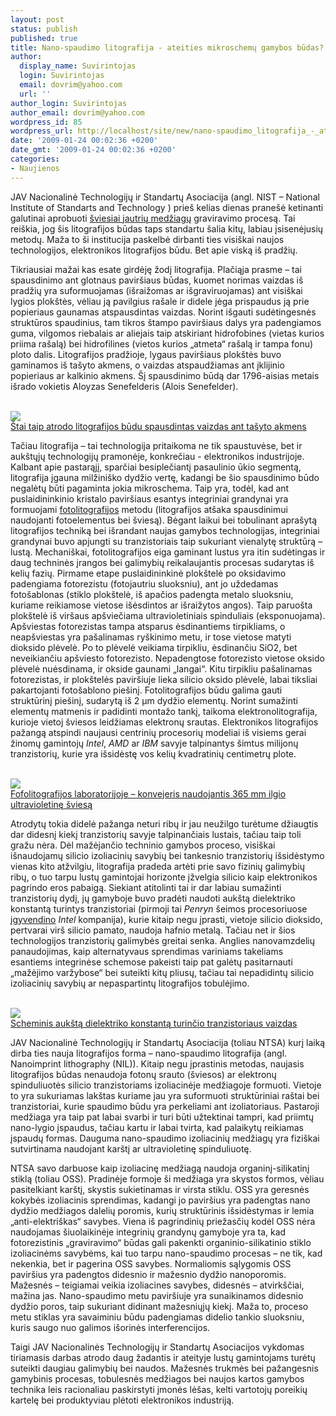```yaml
---
layout: post
status: publish
published: true
title: Nano-spaudimo litografija - ateities mikroschemų gamybos būdas?
author:
  display_name: Suvirintojas
  login: Suvirintojas
  email: dovrim@yahoo.com
  url: ''
author_login: Suvirintojas
author_email: dovrim@yahoo.com
wordpress_id: 85
wordpress_url: http://localhost/site/new/nano-spaudimo_litografija_-_ateities_mikroschemu_gamybos_budas/
date: '2009-01-24 00:02:36 +0200'
date_gmt: '2009-01-24 00:02:36 +0200'
categories:
- Naujienos
---
```

<p>JAV Nacionalinė Technologijų ir Standartų Asociacija (angl. NIST – National Institute of Standarts and Technology ) prieš kelias dienas pranešė ketinanti galutinai aprobuoti <a class="ns" href="http://en.wikipedia.org/wiki/Photoresist">šviesiai jautrių medžiagų</a> graviravimo procesą. Tai reiškia, jog šis litografijos būdas taps standartu šalia kitų, labiau įsisenėjusių metodų. Maža to ši institucija paskelbė dirbanti ties visiškai naujos technologijos, elektronikos litografijos būdu. Bet apie viską iš pradžių.</p>
<p>Tikriausiai mažai kas esate girdėję žodį litografija. Plačiąja prasme – tai spausdinimo ant glotnaus paviršiaus būdas, kuomet norimas vaizdas iš pradžių yra suformuojamas (išraižomas ar išgraviruojamas) ant visiškai lygios plokštės, vėliau ją pavilgius rašale ir didele jėga prispaudus ją prie popieriaus gaunamas atspausdintas vaizdas. Norint išgauti sudėtingesnės struktūros spaudinius, tam tikros štampo paviršiaus dalys yra padengiamos guma, vilgomos riebalais ar aliejais taip atskiriant hidrofobines (vietas kurios priima rašalą) bei hidrofilines (vietos kurios „atmeta“ rašalą ir tampa fonu) ploto dalis. Litografijos pradžioje, lygaus paviršiaus plokštės buvo gaminamos iš tašyto akmens, o vaizdas atspaudžiamas ant įklijinio popieriaus ar kalkinio akmens. Šį spausdinimo būdą dar 1796-aisias metais išrado vokietis Aloyzas Senefelderis (Alois Senefelder).</p>
<p><a class="ns" href=" http://www.technews.lt/upl/Failai/800px-Lithography_stone_Princeton_motif.jpg "><br /><img src="  http://www.technews.lt/upl/Failai/500px-Lithography_stone_Princeton_motif.jpg" /><br /><span class="saltinis">Štai taip atrodo litografijos būdu spausdintas vaizdas ant tašyto akmens</span></a></p>
<p>Tačiau litografija – tai technologija pritaikoma ne tik spaustuvėse, bet ir aukštųjų technologijų pramonėje, konkrečiau - elektronikos industrijoje. Kalbant apie pastarąjį, sparčiai besiplečiantį pasaulinio ūkio segmentą, litografija įgauna milžiniško dydžio vertę, kadangi be šio spausdinimo būdo negalėtų būti pagaminta jokia mikroschema. Taip yra, todėl, kad ant puslaidininkinio kristalo paviršiaus esantys integriniai grandynai yra formuojami <a class="ns" href="http://en.wikipedia.org/wiki/Photolithography">fotolitografijos</a> metodu (litografijos atšaka spausdinimui naudojanti fotoelementus bei šviesą). Bėgant laikui bei tobulinant aprašytą litografijos techniką bei išrandant naujas gamybos technologijas, integriniai grandynai buvo apjungti su tranzistoriais taip sukuriant vienalytę struktūrą – lustą. Mechaniškai, fotolitografijos eiga gaminant lustus yra itin sudėtingas ir daug techninės įrangos bei galimybių reikalaujantis procesas sudarytas iš kelių fazių. Pirmame etape puslaidininkinė plokštelė po oksidavimo padengiama fotorezistu (fotojautriu sluoksniu), ant jo uždedamas fotošablonas (stiklo plokštelė, iš apačios padengta metalo sluoksniu, kuriame reikiamose vietose išėsdintos ar išraižytos angos). Taip paruošta plokštelė iš viršaus apšviečiama ultravioletiniais spinduliais (eksponuojama). Apšviestas fotorezistas tampa atsparus ėsdinantiems tirpikliams, o neapšviestas yra pašalinamas ryškinimo metu, ir tose vietose matyti dioksido plėvelė. Po to plėvelė veikiama tirpikliu, ėsdinančiu SiO2, bet neveikiančiu apšviesto fotorezisto. Nepadengtose fotorezisto vietose oksido plėvelė nuėsdinama, ir okside gaunami „langai“. Kitu tirpikliu pašalinamas fotorezistas, ir plokštelės paviršiuje lieka silicio oksido plėvelė, labai tiksliai pakartojanti fotošablono piešinį. Fotolitografijos būdu galima gauti struktūrinį piešinį, sudarytą iš 2 &#956;m dydžio elementų. Norint sumažinti elementų matmenis ir padidinti montažo tankį, taikoma elektronolitografija, kurioje vietoj šviesos leidžiamas elektronų srautas. Elektronikos litografijos pažangą atspindi naujausi centrinių procesorių modeliai iš visiems gerai žinomų gamintojų <i>Intel</i>, <i>AMD</i> ar <i>IBM</i> savyje talpinantys šimtus milijonų tranzistorių, kurie yra išsidėstę vos kelių kvadratinių centimetrų plote.</p>
<p><a class="ns" href="http://www.technews.lt/upl/Failai/800px-Wafertraksystem.jpg"><br /><img src="http://www.technews.lt/upl/Failai/500px-Wafertraksystem.jpg" /><br /><span class="saltinis">Fofolitografijos laboratorijoje – konvejeris naudojantis 365 mm ilgio ultravioletinę šviesą</span></a></p>
<p>Atrodytų tokia didelė pažanga neturi ribų ir jau neužilgo turėtume džiaugtis dar didesnį kiekį tranzistorių savyje talpinančiais lustais, tačiau taip toli gražu nėra. Dėl mažėjančio techninio gamybos proceso, visiškai išnaudojamų silicio izoliacinių savybių bei tankesnio tranzistorių išsidėstymo vienas kito atžvilgiu, litografija pradeda artėti prie savo fizinių galimybių ribų, o tuo tarpu lustų gamintojai horizonte įžvelgia silicio kaip elektronikos pagrindo eros pabaigą. Siekiant atitolinti tai ir dar labiau sumažinti tranzistorių dydį, jų gamyboje buvo pradėti naudoti aukštą dielektriko konstantą turintys tranzistoriai (pirmoji tai <i>Penryn</i> šeimos procesoriuose <a class="ns" href="http://www.dailytech.com/Life+With+Penryn/article5869.htm">įgyvendino</a> <i>Intel</i> kompanija), kurie kitaip negu įprasti, vietoje silicio dioksido, pertvarai virš silicio pamato, naudoja hafnio metalą. Tačiau net ir šios technologijos tranzistorių galimybės greitai senka. Anglies nanovamzdelių panaudojimas, kaip alternatyvaus sprendimas variniams takeliams esantiems integrinėse schemose pakeisti taip pat galėtų pasitarnauti „mažėjimo varžybose“ bei suteikti kitų pliusų, tačiau tai nepadidintų silicio izoliacinių savybių ar nepaspartintų litografijos tobulėjimo.</p>
<p><a class="ns" href=" http://www.technews.lt/upl/Failai/3717_large_intel_high_k_metal_gate.jpg "><br /><img src=" http://www.technews.lt/upl/Failai/3717_small_intel_high_k_metal_gate.jpg " /><br /><span class="saltinis">Scheminis aukštą dielektriko konstantą turinčio tranzistoriaus vaizdas</span></a></p>
<p>JAV Nacionalinė Technologijų ir Standartų Asociacija (toliau NTSA) kurį laiką dirba ties nauja litografijos forma – nano-spaudimo litografija (angl. Nanoimprint lithography (NIL)). Kitaip negu įprastinis metodas, naujasis litografijos būdas nenaudoja fotonų srauto (šviesos) ar elektronų spinduliuotės silicio tranzistoriams izoliacinėje medžiagoje formuoti. Vietoje to yra sukuriamas lakštas kuriame jau yra suformuoti struktūriniai raštai bei tranzistoriai, kurie spaudimo būdu yra perkeliami ant izoliatoriaus. Pastaroji medžiaga yra taip pat labai svarbi ir turi būti užtektinai tampri, kad priimtų nano-lygio įspaudus, tačiau kartu ir labai tvirta, kad palaikytų reikiamas įspaudų formas. Dauguma nano-spaudimo izoliacinių medžiagų yra fiziškai sutvirtinama naudojant karštį ar ultravioletinę spinduliuotę.  </p>
<p>NTSA savo darbuose kaip izoliacinę medžiagą naudoja organinį-silikatinį stiklą (toliau OSS). Pradinėje formoje ši medžiaga yra skystos formos, vėliau pasitelkiant karštį, skystis sukietinamas ir virsta stiklu. OSS yra geresnės kokybės izoliacinis sprendimas, kadangi jo paviršius yra padengtas nano dydžio medžiagos dalelių poromis, kurių struktūrinis išsidėstymas ir lemia „anti-elektriškas“ savybes. Viena iš pagrindinių priežasčių kodėl OSS nėra naudojamas šiuolaikinėje integrinių grandynų gamyboje yra ta, kad fotorezistinis „graviravimo“ būdas gali pakenkti organinio-silikatinio stiklo izoliacinėms savybėms, kai tuo tarpu nano-spaudimo procesas – ne tik, kad nekenkia, bet ir pagerina OSS savybes. Normaliomis sąlygomis OSS paviršius yra padengtos didesnio ir mažesnio dydžio nanoporomis. Mažesnės – teigiamai veikia izoliacines savybes, didesnės – atvirkščiai, mažina jas. Nano-spaudimo metu paviršiuje yra sunaikinamos didesnio dydžio poros, taip sukuriant didinant mažesniųjų kiekį. Maža to, proceso metu stiklas yra savaiminiu būdu padengiamas didelio tankio sluoksniu, kuris saugo nuo galimos išorinės interferencijos. </p>
<p>Taigi JAV Nacionalinės Technologijų ir Standartų Asociacijos vykdomas tiriamasis darbas atrodo daug žadantis ir ateityje lustų gamintojams turėtų suteikti daugiau galimybių bei naudos. Mažesnės trukmės bei pažangesnis gamybinis procesas, tobulesnės medžiagos bei naujos kartos gamybos technika leis racionaliau paskirstyti įmonės lėšas, kelti vartotojų poreikių kartelę bei produktyviau plėtoti elektronikos industriją.  </p>
<p></p>
